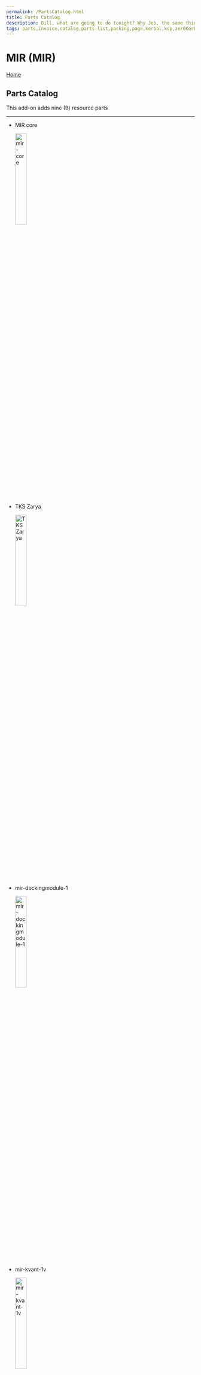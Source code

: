 ```yaml
---
permalink: /PartsCatalog.html
title: Parts Catalog
description: Bill, what are going to do tonight? Why Jeb, the same thing we do every night, Take over the world!
tags: parts,invoice,catalog,parts-list,packing,page,kerbal,ksp,zer0Kerbal,zedK
---
```


<!-- PartsCatalog.md v1.1.4.0
MIR (MIR)
created: 01 Feb 2022
updated: 15 May 2022 -->

<script src="https://kit.fontawesome.com/0ea5493613.js" crossorigin="anonymous"></script>
<i class="fa-solid fa-explosion fa-beat-fade fa-3x" style="--fa-beat-fade-opacity: 0.1; --fa-beat-fade-scale: 1.25;color: #FF7E03" ></i>

# MIR (MIR)

[Home](./index.md)

## Parts Catalog

This add-on adds nine (9) resource parts

---

* MIR core

  <img src="https://raw.githubusercontent.com/zer0Kerbal/MIR/master/docs/%40thumbs/mir-core_icon.png" alt="mir-core" width="25%" height="25%" />

* TKS Zarya

  <img src="https://raw.githubusercontent.com/zer0Kerbal/MIR/master/docs/%40thumbs/mir-tks-zarya_icon.png" alt="TKS Zarya" width="25%" height="25%" />

* mir-dockingmodule-1

  <img src="https://raw.githubusercontent.com/zer0Kerbal/MIR/master/docs/%40thumbs/mir-dockingmodule-1_icon.png" alt="mir-dockingmodule-1" width="25%" height="25%" />

* mir-kvant-1v

  <img src="https://raw.githubusercontent.com/zer0Kerbal/MIR/master/docs/%40thumbs/mir-kvant-1v_icon.png" alt="mir-kvant-1v" width="25%" height="25%" />

* mir-kvant-solar

  <img src="https://raw.githubusercontent.com/zer0Kerbal/MIR/master/docs/%40thumbs/mir-kvant-solar_icon.png" alt="mir-kvant-solar" width="25%" height="25%" />

* MIR port-apas-1
  <img src="https://raw.githubusercontent.com/zer0Kerbal/MIR/master/docs/%40thumbs/mir-port-apas-1_icon.png" alt="MIR port-apas-1" width="25%" height="25%" />

* mir-rcs-block-1

  <img src="https://raw.githubusercontent.com/zer0Kerbal/MIR/master/docs/%40thumbs/mir-rcs-block-1_icon.png" alt="mir-rcs-block-1" width="25%" height="25%" />

* mir-solar

  <img src="https://raw.githubusercontent.com/zer0Kerbal/MIR/master/docs/%40thumbs/mir-solar_icon.png" alt="mir-solar" width="25%" height="25%" />

* mir-solar-top

  <img src="https://raw.githubusercontent.com/zer0Kerbal/MIR/master/docs/%40thumbs/mir-solar-top_icon.png" alt="mir-solar-top" width="25%" height="25%" />

* mir-tks-dock-cap

  <img src="https://raw.githubusercontent.com/zer0Kerbal/MIR/master/docs/%40thumbs/mir-tks-dock-cap_icon.png" alt="mir-tks-dock-cap" width="25%" height="25%" />

* mir-tks-dock-drogue

  <img src="https://raw.githubusercontent.com/zer0Kerbal/MIR/master/docs/%40thumbs/mir-tks-dock-drogue_icon.png" alt="mir-tks-dock-drogue" width="25%" height="25%" />

* mir-tks-dock-probe

  <img src="https://raw.githubusercontent.com/zer0Kerbal/MIR/master/docs/%40thumbs/mir-tks-dock-probe_icon.png" alt="mir-tks-dock-probe" width="25%" height="25%" />

* mir-tks-kristall-1

  <img src="https://raw.githubusercontent.com/zer0Kerbal/MIR/master/docs/%40thumbs/mir-tks-kristall-1_icon.png" alt="mir-tks-kristall-1" width="25%" height="25%" />

* mir-tks-kvant-2v

  <img src="https://raw.githubusercontent.com/zer0Kerbal/MIR/master/docs/%40thumbs/mir-tks-kvant-2v_icon.png" alt="mir-tks-kvant-2v" width="25%" height="25%" />

* mir-tks-priroda

  <img src="https://raw.githubusercontent.com/zer0Kerbal/MIR/master/docs/%40thumbs/mir-tks-priroda_icon.png" alt="mir-tks-priroda" width="25%" height="25%" />

* mir-tks-spektr

  <img src="https://raw.githubusercontent.com/zer0Kerbal/MIR/master/docs/%40thumbs/mir-tks-spektr_icon.png" alt="mir-tks-spektr" width="25%" height="25%" />

* mir-tks-tug

  <img src="https://raw.githubusercontent.com/zer0Kerbal/MIR/master/docs/%40thumbs/mir-tks-tug_icon.png" alt="mir-tks-tug" width="25%" height="25%" />

---

[top](#Parts-Catalog)

<!-- this file CC BY-ND 4.0 by zer0Kerbal -->